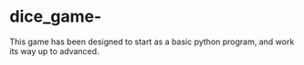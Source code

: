 # dice_game-

This game has been designed to start as a basic python program, and work its way up to advanced. 
